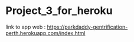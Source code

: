# Project_3_for_heroku

link to app web : https://parkdaddy-gentrification-perth.herokuapp.com/index.html
